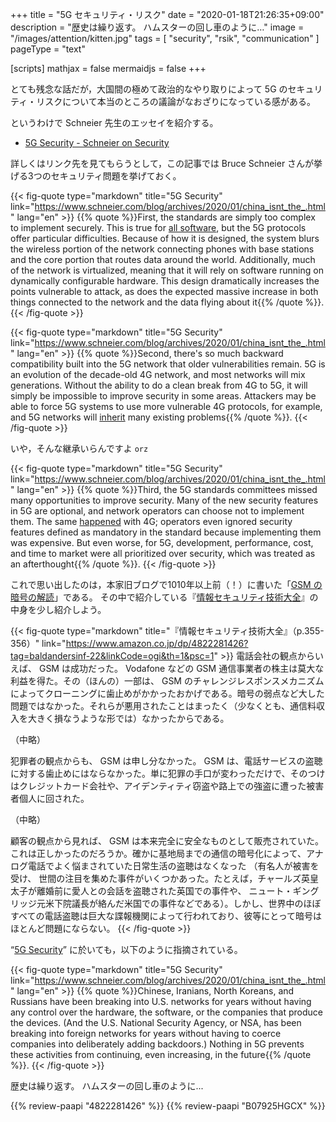 +++
title = "5G セキュリティ・リスク"
date =  "2020-01-18T21:26:35+09:00"
description = "歴史は繰り返す。 ハムスターの回し車のように…"
image = "/images/attention/kitten.jpg"
tags = [ "security", "rsik", "communication" ]
pageType = "text"

[scripts]
  mathjax = false
  mermaidjs = false
+++

とても残念な話だが，大国間の極めて政治的なやり取りによって 5G のセキュリティ・リスクについて本当のところの議論がなおざりになっている感がある。

というわけで Schneier 先生のエッセイを紹介する。

- [5G Security - Schneier on Security](https://www.schneier.com/blog/archives/2020/01/china_isnt_the_.html)

詳しくはリンク先を見てもらうとして，この記事では Bruce Schneier さんが挙げる3つのセキュリティ問題を挙げておく。

{{< fig-quote type="markdown" title="5G Security" link="https://www.schneier.com/blog/archives/2020/01/china_isnt_the_.html" lang="en" >}}
{{% quote %}}First, the standards are simply too complex to implement securely. This is true for [all software](https://www.schneier.com/essays/archives/1999/11/a_plea_for_simplicit.html), but the 5G protocols offer particular difficulties. Because of how it is designed, the system blurs the wireless portion of the network connecting phones with base stations and the core portion that routes data around the world. Additionally, much of the network is virtualized, meaning that it will rely on software running on dynamically configurable hardware. This design dramatically increases the points vulnerable to attack, as does the expected massive increase in both things connected to the network and the data flying about it{{% /quote %}}.
{{< /fig-quote >}}

{{< fig-quote type="markdown" title="5G Security" link="https://www.schneier.com/blog/archives/2020/01/china_isnt_the_.html" lang="en" >}}
{{% quote %}}Second, there's so much backward compatibility built into the 5G network that older vulnerabilities remain. 5G is an evolution of the decade-old 4G network, and most networks will mix generations. Without the ability to do a clean break from 4G to 5G, it will simply be impossible to improve security in some areas. Attackers may be able to force 5G systems to use more vulnerable 4G protocols, for example, and 5G networks will [inherit](https://gcn.com/articles/2019/10/21/5g-security.aspx) many existing problems{{% /quote %}}.
{{< /fig-quote >}}

いや，そんな継承いらんですよ `orz`

{{< fig-quote type="markdown" title="5G Security" link="https://www.schneier.com/blog/archives/2020/01/china_isnt_the_.html" lang="en" >}}
{{% quote %}}Third, the 5G standards committees missed many opportunities to improve security. Many of the new security features in 5G are optional, and network operators can choose not to implement them. The same [happened](https://www.wired.com/story/5g-more-secure-4g-except-when-not/) with 4G; operators even ignored security features defined as mandatory in the standard because implementing them was expensive. But even worse, for 5G, development, performance, cost, and time to market were all prioritized over security, which was treated as an afterthought{{% /quote %}}.
{{< /fig-quote >}}

これで思い出したのは，本家旧ブログで1010年以上前（！）に書いた「[GSM の暗号の解読](https://baldanders.info/blog/000472/)」である。
その中で紹介している『[情報セキュリティ技術大全](https://www.amazon.co.jp/dp/4822281426?tag=baldandersinf-22&linkCode=ogi&th=1&psc=1)』の中身を少し紹介しよう。

{{< fig-quote type="markdown" title="『情報セキュリティ技術大全』（p.355-356）" link="https://www.amazon.co.jp/dp/4822281426?tag=baldandersinf-22&linkCode=ogi&th=1&psc=1" >}}
電話会社の観点からいえば、 GSM は成功だった。 Vodafone などの GSM 通信事業者の株主は莫大な利益を得た。その（ほんの）一部は、 GSM のチャレンジレスポンスメカニズムによってクローニングに歯止めがかかったおかげである。暗号の弱点など大した問題ではなかった。それらが悪用されたことはまったく（少なくとも、通信料収入を大きく損なうような形では）なかったからである。

（中略）

犯罪者の観点からも、 GSM は申し分なかった。 GSM は、電話サービスの盗聴に対する歯止めにはならなかった。単に犯罪の手口が変わっただけで、そのつけはクレジットカード会社や、アイデンティティ窃盗や路上での強盗に遭った被害者個人に回された。

（中略）

顧客の観点から見れば、 GSM は本来完全に安全なものとして販売されていた。これは正しかったのだろうか。確かに基地局までの通信の暗号化によって、アナログ電話でよく悩まされていた日常生活の盗聴はなくなった （有名人が被害を受け、 世間の注目を集めた事件がいくつかあった。たとえば，チャールズ英皇太子が離婚前に愛人との会話を盗聴された英国での事件や、 ニュート・ギングリッジ元米下院議長が絡んだ米国での事件などである）。しかし、世界中のほぼすべての電話盗聴は巨大な諜報機関によって行われており、彼等にとって暗号はほとんど問題にならない。
{{< /fig-quote >}}

“[5G Security](https://www.schneier.com/blog/archives/2020/01/china_isnt_the_.html "5G Security - Schneier on Security")” に於いても，以下のように指摘されている。

{{< fig-quote type="markdown" title="5G Security" link="https://www.schneier.com/blog/archives/2020/01/china_isnt_the_.html" lang="en" >}}
{{% quote %}}Chinese, Iranians, North Koreans, and Russians have been breaking into U.S. networks for years without having any control over the hardware, the software, or the companies that produce the devices. (And the U.S. National Security Agency, or NSA, has been breaking into foreign networks for years without having to coerce companies into deliberately adding backdoors.) Nothing in 5G prevents these activities from continuing, even increasing, in the future{{% /quote %}}.
{{< /fig-quote >}}

歴史は繰り返す。
ハムスターの回し車のように...

{{% review-paapi "4822281426" %}} <!-- 情報セキュリティ技術大全 -->
{{% review-paapi "B07925HGCX" %}} <!-- ハムスターの回し車 -->
